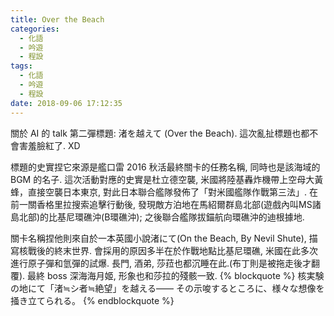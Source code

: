 ```yaml
---
title: Over the Beach
categories:
  - 化語
  - 吟遊
  - 程設
tags:
  - 化語
  - 吟遊
  - 程設
date: 2018-09-06 17:12:35
---
```

關於 AI 的 talk 第二彈標題: 渚を越えて (Over the Beach).
這次亂扯標題也都不會害羞臉紅了. XD

標題的史實捏它來源是艦口雷 2016 秋活最終關卡的任務名稱, 同時也是該海域的 BGM 的名子. 這次活動對應的史實是杜立德空襲, 米國將陸基轟炸機帶上空母大黃蜂，直接空襲日本東京, 對此日本聯合艦隊發佈了「對米國艦隊作戰第三法」. 在前一關香格里拉搜索追擊行動後, 發現敵方泊地在馬紹爾群島北部(遊戲內叫MS諸島北部)的比基尼環礁沖(B環礁沖); 之後聯合艦隊拔錨航向環礁沖的迪根據地.

關卡名稱捏他則來自於一本英國小說渚にて(On the Beach, By Nevil Shute), 描寫核戰後的終末世界. 會採用的原因多半在於作戰地點比基尼環礁, 米國在此多次進行原子彈和氫彈的試爆. 長門, 酒弟, 莎菈也都沉睡在此.(布丁則是被拖走後才翻覆). 最終 boss 深海海月姬, 形象也和莎拉的殘骸一致.
{% blockquote %}
核実験の地にて「渚≒シ者≒絶望」を越える――
その示唆するところに、様々な想像を掻き立てられる。
{% endblockquote %}
